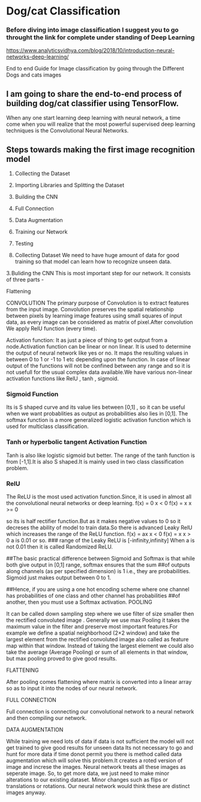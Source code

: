 # Dog/cat Classification

### Before diving into image classification I suggest you to go throught the link for complete under standing of Deep Learning
https://www.analyticsvidhya.com/blog/2018/10/introduction-neural-networks-deep-learning/

End to end Guide for Image classification by going through the Different Dogs and cats images 

## I am going to share the end-to-end process of building dog/cat classifier using TensorFlow.

When any one start learning deep learning with neural network, a time come when you will realize that the most powerful supervised deep learning techniques is the Convolutional Neural Networks.





## Steps towards making the first image recognition model

1. Collecting the Dataset
2. Importing Libraries and Splitting the Dataset
3. Building the CNN
4. Full Connection
5. Data Augmentation
6. Training our Network
7. Testing

1. Collecting Dataset
We need to have huge amount of data for good training so that model can learn how to recognize unseen data.

3. Buliding the CNN
This is most important step for our network. It consists of three parts -

Flattening

CONVOLUTION
The primary purpose of Convolution is to extract features from the input image. Convolution preserves the spatial relationship between pixels by learning image features using small squares of input data, as every image can be considered as matrix of pixel.After convolution We apply RelU function (every time).

Activation function:
It as just a piece of thing to get output from a node.Activation function can be linear or non linear. It is used to determine the output of neural network like yes or no. It maps the resulting values in between 0 to 1 or -1 to 1 etc depending upon the function.
In case of linear output of the functions will not be confined between any range and so it is not usefull for the usual complex data available.We have various non-linear activation functions like RelU , tanh , sigmoid.

### Sigmoid Function 

Its is S shaped curve and its value lies between [0,1] , so it can be useful when we want probablities as output as probabilities also lies in [0,1]. The softmax function is a more generalized logistic activation function which is used for multiclass classification.

### Tanh or hyperbolic tangent Activation Function

Tanh is also like logistic sigmoid but better. The range of the tanh function is from [-1,1].It is also S shaped.It is mainly used in two class classification problem.

### RelU 

The ReLU is the most used activation function.Since, it is used in almost all the convolutional neural networks or deep learning.
f(x) = 0 x < 0
f(x) = x  x >= 0

so its is half rectifier function.But as it makes negative values to 0 so it decreses the ability of model to train data.So there is advanced Leaky RelU which increases the range of the ReLU function. 
f(x) = ax  x < 0
f(x) = x  x > 0
a is 0.01 or so.       ### range of the Leaky ReLU is [-infinity,infinity]
When a is not 0.01 then it is called Randomized ReLU.

##The basic practical difference between Sigmoid and Softmax is that while both give output in [0,1] range, softmax ensures that the sum ##of outputs along channels (as per specified dimension) is 1 i.e., they are probabilities. Sigmoid just makes output between 0 to 1.

##Hence, if you are using a one hot encoding scheme where one channel has probabilities of one class and other channel has probabilities ##of another, then you must use a Softmax activation.
POOLING

It can be called down sampling step where we use filter of size smaller then the rectified convoluted image . Generally we use max Pooling it takes the maximum value in the filter and preserve most important features.For example we define a spatial neighborhood 
(2×2 window) and take the largest element from the rectified convoluted image also called as feature map within that window. Instead of taking the largest element we could also take the average (Average Pooling) or sum of all elements in that window, but max pooling proved to give good results.

FLATTENING

After pooling comes flattening where matrix is converted into a linear array so as to input it into the nodes of our neural network.

FULL CONNECTION

Full connection is connecting our convolutional network to a neural network and then compiling our network.

DATA AUGMENTATION

While training we need lots of data if data is not sufficient the model will not get trained to give good results for unseen data
Its not necessary to go and hunt for more data if time donot permit you there is method called data augmentation which will solve this problem.It creates a roted version of image and increse the images. Neural network treats all these images as seperate image.
So, to get more data, we just need to make minor alterations to our existing dataset. Minor changes such as flips or translations or rotations. Our neural network would think these are distinct images anyway.

